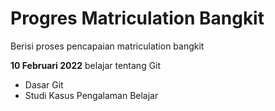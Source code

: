 # Progres Matriculation Bangkit
Berisi proses pencapaian matriculation bangkit

**10 Februari 2022**
belajar tentang Git
- Dasar Git
- Studi Kasus Pengalaman Belajar

